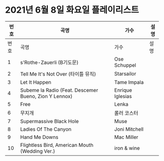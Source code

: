 # 2021년 6월 8일 화요일 플레이리스트

| 번호 | 곡명 | 가수 | 설명 |
|------|------|------|------|
| 번호 | 곡명 | 가수 | 설명 |
| 1 | s'Rothe-Zauerli (B기도문) | Ose Schuppel |  |
| 2 | Tell Me It's Not Over (타이틀 뮤직) | Starsailor |  |
| 3 | Let It Happen | Tame Impala |  |
| 4 | Subeme la Radio (Feat. Descemer Bueno, Zion Y Lennox) | Enrique Iglesias |  |
| 5 | Free | Lenka |  |
| 6 | 무지개 | 롤러 코스터 |  |
| 7 | Supermassive Black Hole | Muse |  |
| 8 | Ladies Of The Canyon | Joni Mitchell |  |
| 9 | Hand Me Downs | Mac Miller |  |
| 10 | Flightless Bird, American Mouth (Wedding Ver.) | iron & wine |  |
